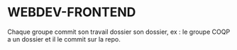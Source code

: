 # WEBDEV-FRONTEND

Chaque groupe commit son travail dossier son dossier,
ex : le groupe COQP a un dossier et il le commit sur la repo. 

